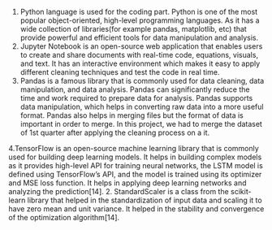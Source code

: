 1. Python language is used for the coding part. Python is one of the most popular
object-oriented, high-level programming languages. As it has a wide collection of
libraries(for example pandas, matplotlib, etc) that provide powerful and efficient tools
for data manipulation and analysis.
2. Jupyter Notebook is an open-source web application that enables users to create and
share documents with real-time code, equations, visuals, and text. It has an interactive
environment which makes it easy to apply different cleaning techniques and test the
code in real time.
3. Pandas is a famous library that is commonly used for data cleaning, data
manipulation, and data analysis. Pandas can significantly reduce the time and work
required to prepare data for analysis. Pandas supports data manipulation, which helps
in converting raw data into a more useful format. Pandas also helps in merging files
but the format of data is important in order to merge. In this project, we had to merge
the dataset of 1st quarter after applying the cleaning process on a it.

4.TensorFlow is an open-source machine learning library that is commonly used for
building deep learning models. It helps in building complex models as it provides
high-level API for training neural networks, the LSTM model is defined using
TensorFlow’s API, and the model is trained using its optimizer and MSE loss
function. It helps in applying deep learning networks and analyzing the
prediction[14].
2. StandardScaler is a class from the scikit-learn library that helped in the
standardization of input data and scaling it to have zero mean and unit variance. It
helped in the stability and convergence of the optimization algorithm[14].
